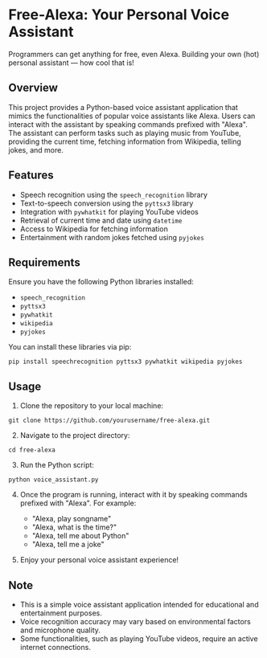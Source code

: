# Free-Alexa: Your Personal Voice Assistant

Programmers can get anything for free, even Alexa. Building your own (hot) personal assistant — how cool that is!

## Overview

This project provides a Python-based voice assistant application that mimics the functionalities of popular voice assistants like Alexa. Users can interact with the assistant by speaking commands prefixed with "Alexa". The assistant can perform tasks such as playing music from YouTube, providing the current time, fetching information from Wikipedia, telling jokes, and more.

## Features

- Speech recognition using the `speech_recognition` library
- Text-to-speech conversion using the `pyttsx3` library
- Integration with `pywhatkit` for playing YouTube videos
- Retrieval of current time and date using `datetime`
- Access to Wikipedia for fetching information
- Entertainment with random jokes fetched using `pyjokes`

## Requirements

Ensure you have the following Python libraries installed:

- `speech_recognition`
- `pyttsx3`
- `pywhatkit`
- `wikipedia`
- `pyjokes`

You can install these libraries via pip:

```
pip install speechrecognition pyttsx3 pywhatkit wikipedia pyjokes
```

## Usage

1. Clone the repository to your local machine:

```
git clone https://github.com/yourusername/free-alexa.git
```

2. Navigate to the project directory:

```
cd free-alexa
```

3. Run the Python script:

```
python voice_assistant.py
```

4. Once the program is running, interact with it by speaking commands prefixed with "Alexa". For example:
   - "Alexa, play songname"
   - "Alexa, what is the time?"
   - "Alexa, tell me about Python"
   - "Alexa, tell me a joke"

5. Enjoy your personal voice assistant experience!

## Note

- This is a simple voice assistant application intended for educational and entertainment purposes.
- Voice recognition accuracy may vary based on environmental factors and microphone quality.
- Some functionalities, such as playing YouTube videos, require an active internet connections.
